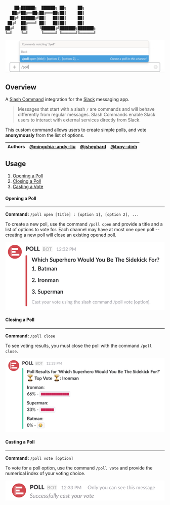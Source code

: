 ```
    ██╗██████╗  ██████╗ ██╗     ██╗
   ██╔╝██╔══██╗██╔═══██╗██║     ██║
  ██╔╝ ██████╔╝██║   ██║██║     ██║
 ██╔╝  ██╔═══╝ ██║   ██║██║     ██║
██╔╝   ██║     ╚██████╔╝███████╗███████╗
╚═╝    ╚═╝      ╚═════╝ ╚══════╝╚══════╝
```
<p align="center">
    <img src="/assets/screenshots/auto-complete.png"/>
</p>

## Overview
A [Slash Command](https://api.slack.com/slash-commands) integration for the [Slack](https://slack.com/) messaging app.
> Messages that start with a slash `/` are commands and will behave differently from regular messages. Slash Commands enable Slack users to interact with external services directly from Slack.

This custom command allows users to create simple polls, and vote **anonymously** from the list of options.

| Authors | [**@mingchia-andy-liu**](https://github.com/mingchia-andy-liu) | [**@jshephard**](https://github.com/jshephard) | [**@tony-dinh**](https://github.com/tony-dinh)|
|:-------:|:----:|:-----:|:----:|

## Usage

1. [Opening a Poll](#open)
1. [Closing a Poll](#close)
1. [Casting a Vote](#vote)


#### <a name="open">Opening a Poll</a>

---

**Command:** `/poll open [title] : [option 1], [option 2], ...`

To create a new poll, use the command `/poll open` and provide a title and a list of options to vote for. Each channel may have at most one open poll -- creating a new poll will close an existing opened poll.

<p align="center">
    <img src="/assets/screenshots/poll-open.png"/>
</p>

#### <a name="close">Closing a Poll</a>

---

**Command:** `/poll close`

To see voting results, you must close the poll with the command `/poll close`.

<p align="center">
    <img src="/assets/screenshots/poll-close.png"/>
</p>


#### <a name="vote">Casting a Poll</a>

---

**Command:** `/poll vote [option]`

To vote for a poll option, use the command `/poll vote` and provide the numerical index of your voting choice.

<p align="center">
    <img src="/assets/screenshots/poll-vote.png"/>
</p>

